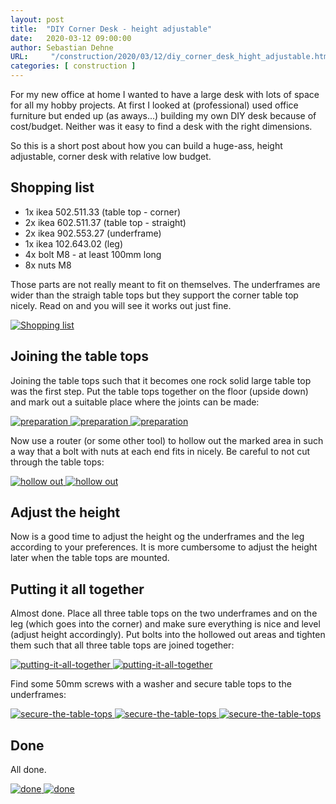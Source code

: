 ```yaml
---
layout: post
title:  "DIY Corner Desk - height adjustable"
date:   2020-03-12 09:00:00
author: Sebastian Dehne
URL:     "/construction/2020/03/12/diy_corner_desk_hight_adjustable.html"
categories: [ construction ]
---
```


For my new office at home I wanted to have a large desk with lots of space for all my hobby projects. At first I
looked at (professional) used office furniture but ended up (as aways...) building my own DIY desk because of 
cost/budget. Neither was it easy to find a desk with the right dimensions.

So this is a short post about how you can build a huge-ass, height adjustable, corner desk with relative low budget.

## Shopping list
- 1x ikea 502.511.33 (table top - corner)
- 2x ikea 602.511.37 (table top - straight)
- 2x ikea 902.553.27 (underframe)
- 1x ikea 102.643.02 (leg)
- 4x bolt M8 - at least 100mm long
- 8x nuts M8

Those parts are not really meant to fit on themselves. The underframes are wider than the straigh table tops
but they support the corner table top nicely. Read on and you will see it works out just fine.

<a href="/img/corner_desk/corner-desk-01.jpg" data-lightbox="shopping-list" data-title="">
	<img src="/img/corner_desk/corner-desk-01.jpg" alt="Shopping list"/>
</a>

## Joining the table tops
Joining the table tops such that it becomes one rock solid large table top was the first step. Put
the table tops together on the floor (upside down) and mark out a suitable place where the joints can be made:

<a href="/img/corner_desk/corner-desk-02.jpg" data-lightbox="preparation" data-title="">
	<img src="/img/corner_desk/corner-desk-02.jpg" alt="preparation"/>
</a>
<a href="/img/corner_desk/corner-desk-03.jpg" data-lightbox="preparation" data-title="">
	<img src="/img/corner_desk/corner-desk-03.jpg" alt="preparation"/>
</a>
<a href="/img/corner_desk/corner-desk-04.jpg" data-lightbox="preparation" data-title="">
	<img src="/img/corner_desk/corner-desk-04.jpg" alt="preparation"/>
</a>

Now use a router (or some other tool) to hollow out the marked area in such a way that a bolt with nuts at each end
fits in nicely. Be careful to not cut through the table tops:

<a href="/img/corner_desk/corner-desk-05.jpg" data-lightbox="hollow out" data-title="">
	<img src="/img/corner_desk/corner-desk-05.jpg" alt="hollow out"/>
</a>
<a href="/img/corner_desk/corner-desk-06.jpg" data-lightbox="hollow out" data-title="">
	<img src="/img/corner_desk/corner-desk-06.jpg" alt="hollow out"/>
</a>

## Adjust the height
Now is a good time to adjust the height og the underframes and the leg according to your preferences. It is more
cumbersome to adjust the height later when the table tops are mounted.

## Putting it all together
Almost done. Place all three table tops on the two underframes and on the leg (which goes into the corner) and make 
sure everything is nice and level (adjust height accordingly). Put bolts into the hollowed out areas and 
tighten them such that all three table tops are joined together:

<a href="/img/corner_desk/corner-desk-07.jpg" data-lightbox="putting-it-all-together" data-title="">
	<img src="/img/corner_desk/corner-desk-07.jpg" alt="putting-it-all-together"/>
</a>
<a href="/img/corner_desk/corner-desk-08.jpg" data-lightbox="putting-it-all-together" data-title="">
	<img src="/img/corner_desk/corner-desk-08.jpg" alt="putting-it-all-together"/>
</a>

Find some 50mm screws with a washer and secure table tops to the underframes:

<a href="/img/corner_desk/corner-desk-09.jpg" data-lightbox="secure-the-table-tops" data-title="">
	<img src="/img/corner_desk/corner-desk-09.jpg" alt="secure-the-table-tops"/>
</a>
<a href="/img/corner_desk/corner-desk-10.jpg" data-lightbox="secure-the-table-tops" data-title="">
	<img src="/img/corner_desk/corner-desk-10.jpg" alt="secure-the-table-tops"/>
</a>
<a href="/img/corner_desk/corner-desk-11.jpg" data-lightbox="secure-the-table-tops" data-title="">
	<img src="/img/corner_desk/corner-desk-11.jpg" alt="secure-the-table-tops"/>
</a>

## Done

All done. 

<a href="/img/corner_desk/corner-desk-12.jpg" data-lightbox="done" data-title="">
	<img src="/img/corner_desk/corner-desk-12.jpg" alt="done"/>
</a>
<a href="/img/corner_desk/corner-desk-13.jpg" data-lightbox="done" data-title="">
	<img src="/img/corner_desk/corner-desk-13.jpg" alt="done"/>
</a>
